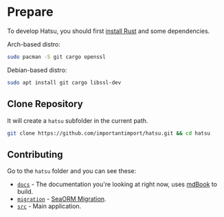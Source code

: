# Prepare

To develop Hatsu, you should first [install Rust](https://www.rust-lang.org/tools/install) and some dependencies.

Arch-based distro:

```bash
sudo pacman -S git cargo openssl
```

Debian-based distro:

```bash
sudo apt install git cargo libssl-dev
```

## Clone Repository

It will create a `hatsu` subfolder in the current path.

```bash
git clone https://github.com/importantimport/hatsu.git && cd hatsu
```

## Contributing

Go to the `hatsu` folder and you can see these:

- [`docs`](https://github.com/importantimport/hatsu/tree/main/docs) - The documentation you're looking at right now, uses [mdBook](https://github.com/rust-lang/mdBook) to build.
- [`migration`](https://github.com/importantimport/hatsu/tree/main/migration) - [SeaORM Migration](https://www.sea-ql.org/SeaORM/docs/migration/setting-up-migration/).
- [`src`](https://github.com/importantimport/hatsu/tree/main/src) - Main application.
